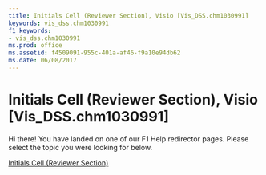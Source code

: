 ```yaml
---
title: Initials Cell (Reviewer Section), Visio [Vis_DSS.chm1030991]
keywords: vis_dss.chm1030991
f1_keywords:
- vis_dss.chm1030991
ms.prod: office
ms.assetid: f4509091-955c-401a-af46-f9a10e94db62
ms.date: 06/08/2017
---
```



# Initials Cell (Reviewer Section), Visio [Vis_DSS.chm1030991]

Hi there! You have landed on one of our F1 Help redirector pages. Please select the topic you were looking for below.

[Initials Cell (Reviewer Section)](http://msdn.microsoft.com/library/8f5d34f0-4c4b-5265-83c1-5b86b73d464f%28Office.15%29.aspx)

